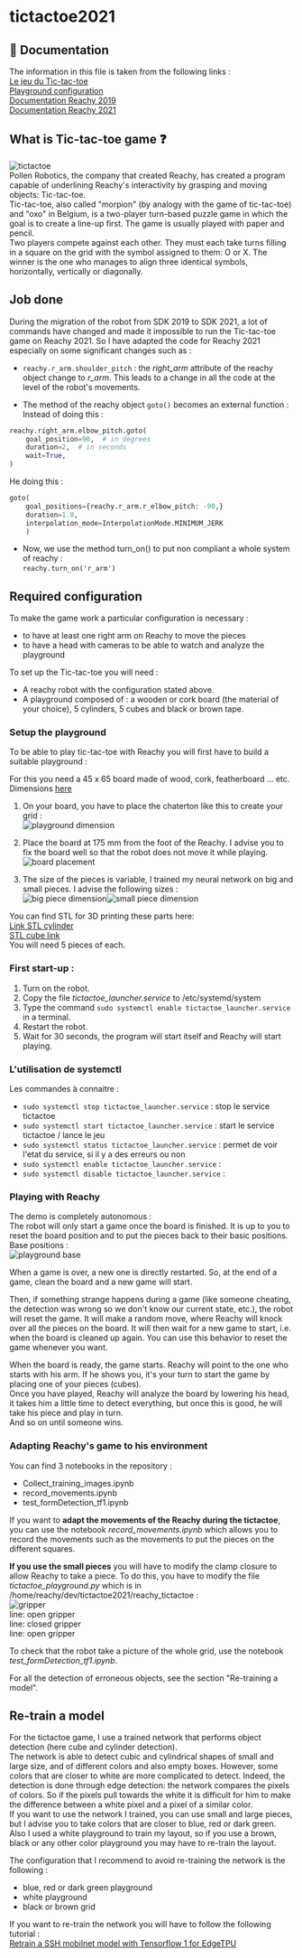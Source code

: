 # tictactoe2021

## 📗 Documentation

The information in this file is taken from the following links :   
[Le jeu du Tic-tac-toe](https://fr.wikipedia.org/wiki/Tic-tac-toe)   
[Playground configuration](https://www.notion.so/TicTacToe-Guide-26937009c5dc4a7f950ede22c918d85a)  
[Documentation Reachy 2019](https://pollen-robotics.github.io/reachy-2019-docs/)  
[Documentation Reachy 2021](https://docs.pollen-robotics.com/)


## What is Tic-tac-toe game ❓ 
![tictactoe](img/tictactoe.png)   
Pollen Robotics, the company that created Reachy, has created a program capable of underlining Reachy's interactivity by grasping and moving objects: Tic-tac-toe.   
Tic-tac-toe, also called "morpion" (by analogy with the game of tic-tac-toe) and "oxo" in Belgium, is a two-player turn-based puzzle game in which the goal is to create a line-up first. The game is usually played with paper and pencil.   
Two players compete against each other. They must each take turns filling in a square on the grid with the symbol assigned to them: O or X. The winner is the one who manages to align three identical symbols, horizontally, vertically or diagonally.  

## Job done 
  
During the migration of the robot from SDK 2019 to SDK 2021, a lot of commands have changed and made it impossible to run the Tic-tac-toe game on Reachy 2021. 
So I have adapted the code for Reachy 2021 especially on some significant changes such as :    
* `reachy.r_arm.shoulder_pitch` : the *right_arm* attribute of the reachy object change to *r_arm*. This leads to a change in all the code at the level of the robot's movements. 

* The method of the reachy object `goto()` becomes an external function :   
Instead of doing this :  
```python
reachy.right_arm.elbow_pitch.goto(
    goal_position=90,  # in degrees
    duration=2,  # in seconds
    wait=True,
)
```
He doing this :
```python
goto(
	goal_positions={reachy.r_arm.r_elbow_pitch: -90,}
	duration=1.0,
	interpolation_mode=InterpolationMode.MINIMUM_JERK
	)
```

* Now, we use the method turn_on() to put non compliant a whole system of reachy :     
`reachy.turn_on('r_arm')`   

## Required configuration  

To make the game work a particular configuration is necessary :    
* to have at least one right arm on Reachy to move the pieces  
* to have a head with cameras to be able to watch and analyze the playground   

To set up the Tic-tac-toe you will need : 
- A reachy robot with the configuration stated above. 
- A playground composed of : a wooden or cork board (the material of your choice), 5 cylinders, 5 cubes and black or brown tape.    

### Setup the playground 

To be able to play tic-tac-toe with Reachy you will first have to build a suitable playground :    

For this you need a 45 x 65 board made of wood, cork, featherboard ... etc. Dimensions [here](https://www.notion.so/Dimensions-setup-morpion-a032f56eb2f14702a75a1bb347bbd2dd)   

1. On your board, you have to place the chaterton like this to create your grid :    
![playground dimension](img/playground_base.jpg)   

2. Place the board at 175 mm from the foot of the Reachy. I advise you to fix the board well so that the robot does not move it while playing.    
![board placement](img/playground_distance.png)   

3. The size of the pieces is variable, I trained my neural network on big and small pieces. I advise the following sizes :    
![big piece dimension](img/dimPieces2.png)![small piece dimension](img/dimPieces.png)     

You can find STL for 3D printing these parts here:          
[Link STL cylinder](https://github.com/ta18/tictactoe2021/blob/main/playground/cylinder.stl)      
[STL cube link](https://github.com/ta18/tictactoe2021/blob/main/playground/cube.stl)        
You will need 5 pieces of each.   

### First start-up :   

1. Turn on the robot.   
2. Copy the file *tictactoe_launcher.service* to /etc/systemd/system  
3. Type the command `sudo systemctl enable tictactoe_launcher.service` in a terminal.   
4. Restart the robot.    
5. Wait for 30 seconds, the program will start itself and Reachy will start playing.   

### L'utilisation de systemctl 

Les commandes à connaitre : 
* `sudo systemctl stop tictactoe_launcher.service` : stop le service tictactoe 
* `sudo systemctl start tictactoe_launcher.service` : start le service tictactoe / lance le jeu 
* `sudo systemctl status tictactoe_launcher.service` : permet de voir l'etat du service, si il y a des erreurs ou non 
* `sudo systemctl enable tictactoe_launcher.service` : 
* `sudo systemctl disable tictactoe_launcher.service` : 

### Playing with Reachy 

The demo is completely autonomous :   
The robot will only start a game once the board is finished. It is up to you to reset the board position and to put the pieces back to their basic positions.   
Base positions :    
![playground base](img/playground_base.png)  

When a game is over, a new one is directly restarted. So, at the end of a game, clean the board and a new game will start.   

Then, if something strange happens during a game (like someone cheating, the detection was wrong so we don't know our current state, etc.), the robot will reset the game. It will make a random move, where Reachy will knock over all the pieces on the board. It will then wait for a new game to start, i.e. when the board is cleaned up again. You can use this behavior to reset the game whenever you want.   

When the board is ready, the game starts. Reachy will point to the one who starts with his arm. If he shows you, it's your turn to start the game by placing one of your pieces (cubes).    
Once you have played, Reachy will analyze the board by lowering his head, it takes him a little time to detect everything, but once this is good, he will take his piece and play in turn.   
And so on until someone wins.    

### Adapting Reachy's game to his environment

You can find 3 notebooks in the repository :     
* Collect_training_images.ipynb  
* record_movements.ipynb   
* test_formDetection_tf1.ipynb  

If you want to **adapt the movements of the Reachy during the tictactoe**, you can use the notebook *record_movements.ipynb* which allows you to record the movements such as the movements to put the pieces on the different squares.     

**If you use the small pieces** you will have to modify the clamp closure to allow Reachy to take a piece. To do this, you have to modify the file *tictactoe_playground.py* which is in /home/reachy/dev/tictactoe2021/reachy_tictactoe :       
![gripper](img/gripper.png)       
line: open gripper     
line: closed gripper     
line: open gripper     

To check that the robot take a picture of the whole grid, use the notebook *test_formDetection_tf1.ipynb*.     

For all the detection of erroneous objects, see the section "Re-training a model".     

## Re-train a model 

For the tictactoe game, I use a trained network that performs object detection (here cube and cylinder detection).    
The network is able to detect cubic and cylindrical shapes of small and large size, and of different colors and also empty boxes. However, some colors that are closer to white are more complicated to detect. Indeed, the detection is done through edge detection: the network compares the pixels of colors. So if the pixels pull towards the white it is difficult for him to make the difference between a white pixel and a pixel of a similar color.    
If you want to use the network I trained, you can use small and large pieces, but I advise you to take colors that are closer to blue, red or dark green.   
Also I used a white playground to train my layout, so if you use a brown, black or any other color playground you may have to re-train the layout.   

The configuration that I recommend to avoid re-training the network is the following :    
- blue, red or dark green playground   
- white playground   
- black or brown grid   

If you want to re-train the network you will have to follow the following tutorial :    
[Retrain a SSH mobilnet model with Tensorflow 1 for EdgeTPU](https://github.com/ta18/tod_tf1)
